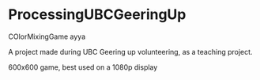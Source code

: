# ProcessingUBCGeeringUp
COlorMixingGame ayya

A project made during UBC Geering up volunteering, as a teaching project.

600x600 game, best used on a 1080p display
